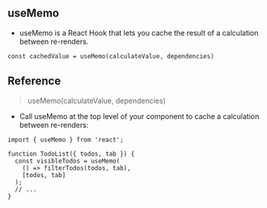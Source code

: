## useMemo

- useMemo is a React Hook that lets you cache the result of a calculation between re-renders.


```
const cachedValue = useMemo(calculateValue, dependencies)
```

## Reference 

>useMemo(calculateValue, dependencies) 

- Call useMemo at the top level of your component to cache a calculation between re-renders:

```
import { useMemo } from 'react';

function TodoList({ todos, tab }) {
  const visibleTodos = useMemo(
    () => filterTodos(todos, tab),
    [todos, tab]
  );
  // ...
}
```
